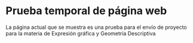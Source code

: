 # Prueba temporal de página web
La página actual que se muestra es una prueba para el envío de proyecto para la materia de Expresión gráfica y Geometría Descriptiva